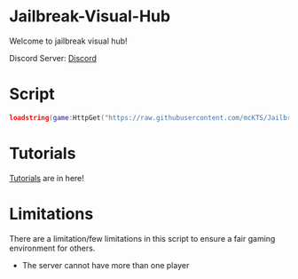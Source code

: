 # Jailbreak-Visual-Hub
Welcome to jailbreak visual hub!

Discord Server: [Discord](https://discord.gg/Bp7wFcZeUn)

# Script
```lua
loadstring(game:HttpGet("https://raw.githubusercontent.com/mcKTS/Jailbreak-Visual-Hub/main/jailbreakVisualHub-Rewrite.lua"))()
```

# Tutorials
[Tutorials](/Tutorials/ModelManager.md) are in here!

# Limitations
There are a limitation/few limitations in this script to ensure a fair gaming environment for others.
- The server cannot have more than one player
